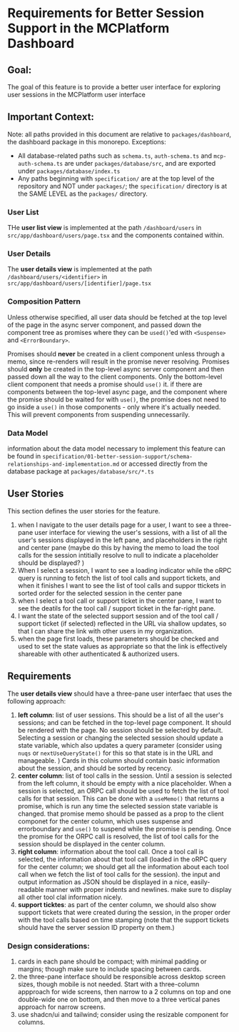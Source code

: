 # Requirements for Better Session Support in the MCPlatform Dashboard

## Goal: 
The goal of this feature is to provide a better user interface for exploring user sessions in the MCPlatform user interface

## Important Context:
Note: all paths provided in this document are relative to `packages/dashboard`, the dashboard package in this monorepo.
Exceptions: 
* All database-related paths such as `schema.ts`, `auth-schema.ts` and `mcp-auth-schema.ts` are under `packages/database/src`, 
and are exported under `packages/database/index.ts`
* Any paths beginning with `specification/` are at the top level of the repository and NOT under `packages/`; the `specification/` directory is at the SAME LEVEL as the `packages/` directory.

### User List
THe **user list view** is implemented at the path `/dashboard/users` in `src/app/dashboard/users/page.tsx` and the components contained within.

### User Details
The **user details view** is implemented at the path `/dashboard/users/<identifier>` in `src/app/dashboard/users/[identifier]/page.tsx`


### Composition Pattern 
Unless otherwise specified, all user data should be fetched at the top level of the page in the async server component, and passed down the component tree as promises where they can be `used()`'ed with `<Suspense>` and `<ErrorBoundary>`. 

Promises should **never** be created in a client component unless through a memo, since re-renders will result in the promise never resolving. Promises should **only** be created in the top-level async server component and then passed down all the way to the client components. Only the bottom-level client component that needs a promise should `use()` it. if there are components between the top-level async page, and the component where the promise should be waited for with `use()`, the promise does not need to go inside a `use()` in those components - only where it's actually needed. This will prevent components from suspending unnecessarily. 

### Data Model
information about the data model necessary to implement this feature can be found in `specification/01-better-session-support/schema-relationships-and-implementation.md` or accessed directly from the database package at `packages/database/src/*.ts`

## User Stories
This section defines the user stories for the feature.

1. when I navigate to the user details page for a user, I want to see a three-pane user interface for viewing the user's sessions, with a list of all the user's sessions displayed in the left pane, and placeholders in the right and center pane (maybe do this by having the memo to load the tool calls for the session intitially resolve to null to indicate a placeholder should be displayed? )
2. When I select a session, I want to see a loading indicator while the oRPC query is running to fetch the list of tool calls and support tickets, and when it finishes I want to see the list of tool calls and suppor ttickets in sorted order for the selected session in the center pane
3. when I select a tool call or support ticket in the center pane, I want to see the deatils for the tool call / support ticket in the far-right pane. 
4. I want the state of the selected support session and of the tool call / support ticket (if selected) reflected in the URL via shallow updates, so that I can share the link with other users in my organization. 
5. when the page first loads, these parameters should be checked and used to set the state values as appropriate so that the link is effectively shareable with other authenticated & authorized users. 

## Requirements
The **user details view** should have a three-pane user interfaec that uses the following approach: 
1. **left column**: list of user sessions. This should be a list of all the user's sessions; and can be fetched in the top-level page component. It should be rendered with the page. No session should be selected by default. Selecting a session or changing the selected session should update a state variable, which also updates a query parameter (consider using `nuqs` or `nextUseQueryState()` for this so that state is in the URL and manageable. ) Cards in this column should contain basic information about the session, and should be sorted by recency.
2. **center column**: list of tool calls in the session. Until a session is selected from the left column, it should be empty with a nice placeholder. When a session is selected, an ORPC call should be used to fetch the list of tool calls for that session. This can be done with a `useMemo()` that returns a promise, which is run any time the selected session state variable is changed. that promise memo should be passed as a prop to the client componet for the center column, which uses suspense and errorboundary and `use()` to suspend while the promise is pending. Once the promise for the ORPC call is resolved, the list of tool calls for the session should be displayed in the center column. 
3. **right column**: information about the tool call. Once a tool call is selected, the information about that tool call (loaded in the oRPC query for the center column; we should get all the information about each tool call when we fetch the list of tool calls for the session). the input and output information as JSON should be displayed in a nice, easily-readable manner with proper indents and newlines. make sure to display all other tool clal information nicely. 
4. **support ticktes**: as part of the center column, we should also show support tickets that were created during the session, in the proper order with the tool calls based on time stamping (note that the support tickets should have the server session ID property on them.)

### Design considerations:
1. cards in each pane should be compact; with minimal padding or margins; though make sure to include spacing between cards. 
2. the three-pane interface should be responsible across desktop screen sizes, though mobile is not needed. Start with a three-column appproach for wide screens, then narrow to a 2 columns on top and one double-wide one on bottom, and then move to a three vertical panes approach for narrow screens.
3. use shadcn/ui and tailwind; consider using the resizable component for columns. 


